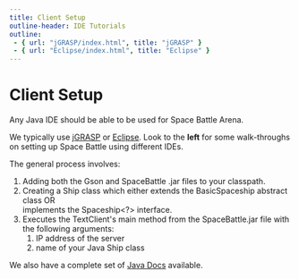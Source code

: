 ```yaml
---
title: Client Setup
outline-header: IDE Tutorials
outline:
 - { url: "jGRASP/index.html", title: "jGRASP" }
 - { url: "Eclipse/index.html", title: "Eclipse" }
---
```


Client Setup
========
Any Java IDE should be able to be used for Space Battle Arena.

We typically use [jGRASP](http://www.jgrasp.org/) or [Eclipse](https://eclipse.org/).  Look to the **left** for some walk-throughs on setting up Space Battle using different IDEs.

The general process involves:

1. Adding both the Gson and SpaceBattle .jar files to your classpath.
2. Creating a Ship class which either extends the BasicSpaceship abstract class OR  
implements the Spaceship<?> interface.
3. Executes the TextClient's main method from the SpaceBattle.jar file with the following arguments:
    1. IP address of the server
    2. name of your Java Ship class

We also have a complete set of <a href="java_doc/" target="_blank">Java Docs</a> available.
